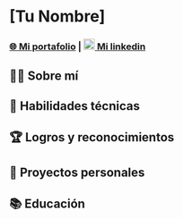 # [Tu Nombre] 

### [🌐 Mi portafolio](enlace-al-portafolio) |  [<img src="https://upload.wikimedia.org/wikipedia/commons/thumb/c/ca/LinkedIn_logo_initials.png/600px-LinkedIn_logo_initials.png" alt="LinkedIn" width="20px"> Mi linkedin](enlace-a-LinkedIn)

## 🙋‍♂️ Sobre mí

## 💪 Habilidades técnicas

## 🏆 Logros y reconocimientos

## 🚀 Proyectos personales

## 📚 Educación


